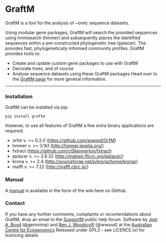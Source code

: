 # GraftM
GraftM is a tool for the analysis of ~omic sequence datasets.

Using modular gene packages, GraftM will search the provided sequences using hmmsearch (hmmer) and subsequently places the identified sequences within a pre-constructed phylogenetic
tree (pplacer). The provides fast, phylogenetically informed community profiles. GraftM provides tools to:
* Create and update custom gene packages to use with GraftM
* Decorate trees, and of course
* Analyse sequence datasets using these GraftM packages
Head over to the [GraftM page](http://geronimp.github.io/graftM/) for more general information.
---

### Installation
GraftM can be installed via pip:
```
pip install graftm
```
However, to use all features of GraftM a few extra binary applications are required:
* orfm v. >= 0.2.0 (https://github.com/wwood/OrfM)
* hmmer v. >= 3.1b1 (http://hmmer.janelia.org/)
* fxtract (https://github.com/ctSkennerton/fxtract)
* pplacer v. >= 2.6.32 (http://matsen.fhcrc.org/pplacer/)
* krona v. >= 2.4 (http://sourceforge.net/p/krona/home/krona/)
* mafft v. >= 7.22 (http://mafft.cbrc.jp/)

### Manual
A [manual](https://github.com/geronimp/graftM/wiki) is available in the form of the wiki here on GitHub.

### Contact
If you have any further comments, complaints or recomendations about GraftM, drop an email to the [SupportM](https://groups.google.com/forum/?hl=en#!forum/supportm) public help forum.
Software by [Joel A. Boyd](http://ecogenomic.org/users/joel-boyd) (@geronimp) and [Ben J. Woodcroft](http://www.ecogenomic.org/users/ben-woodcroft) (@wwood) at the [Australian Centre for Ecogenomics](http://ecogenomic.org)
Released under GPL3 - see LICENCE.txt for licencing details
